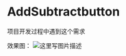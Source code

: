 # AddSubtractbutton
项目开发过程中遇到这个需求

效果图：
![这里写图片描述](https://github.com/PeterXiaoWang/AddSubtractbutton/blob/master/demo4.gif)

